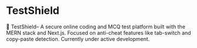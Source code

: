 # TestShield
🚧 TestShield– A secure online coding and MCQ test platform built with the MERN stack and Next.js. Focused on anti-cheat features like tab-switch and copy-paste detection. Currently under active development.
